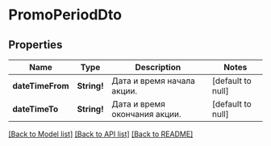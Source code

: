 # PromoPeriodDto

## Properties
Name | Type | Description | Notes
------------ | ------------- | ------------- | -------------
**dateTimeFrom** | **String!** | Дата и время начала акции. | [default to null]
**dateTimeTo** | **String!** | Дата и время окончания акции. | [default to null]

[[Back to Model list]](../README.md#documentation-for-models) [[Back to API list]](../README.md#documentation-for-api-endpoints) [[Back to README]](../README.md)


